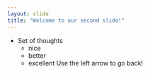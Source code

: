 ```yaml
---
layout: slide
title: "Welcome to our second slide!"
---
```

- Set of thoughts
    - nice
    - better
    - excellent
Use the left arrow to go back!
